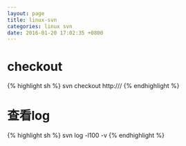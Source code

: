 ```yaml
---
layout: page
title: linux-svn
categories: linux svn
date: 2016-01-20 17:02:35 +0800
---
```


# checkout
{% highlight sh %}
svn checkout http:///
{% endhighlight %}

# 查看log
{% highlight sh %}
svn log -l100 -v
{% endhighlight %}


